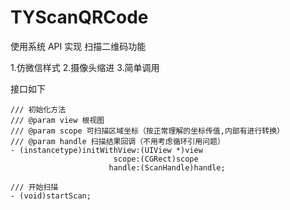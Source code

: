 # TYScanQRCode

使用系统 API 实现 扫描二维码功能

1.仿微信样式
2.摄像头缩进
3.简单调用

接口如下
```
/// 初始化方法
/// @param view 根视图
/// @param scope 可扫描区域坐标（按正常理解的坐标传值,内部有进行转换）
/// @param handle 扫描结果回调（不用考虑循环引用问题）
- (instancetype)initWithView:(UIView *)view
                       scope:(CGRect)scope
                      handle:(ScanHandle)handle;

/// 开始扫描
- (void)startScan;

```

